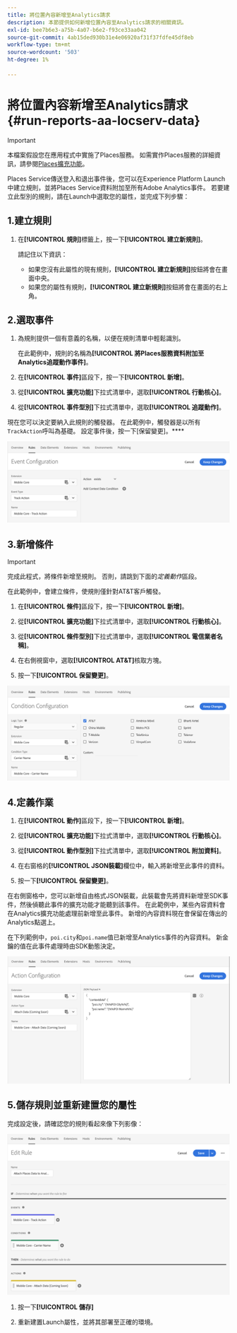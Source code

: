 ```yaml
---
title: 將位置內容新增至Analytics請求
description: 本節提供如何新增位置內容至Analytics請求的相關資訊。
exl-id: bee7b6e3-a75b-4a07-b6e2-f93ce33aa042
source-git-commit: 4ab15ded930b31e4e06920af31f37fdfe45df8eb
workflow-type: tm+mt
source-wordcount: '503'
ht-degree: 1%

---
```


# 將位置內容新增至Analytics請求 {#run-reports-aa-locserv-data}

>[!IMPORTANT]
>
>本檔案假設您在應用程式中實施了Places服務。 如需實作Places服務的詳細資訊，請參閱[Places擴充功能](/help/places-ext-aep-sdks/places-extension/places-extension.md)。

Places Service傳送登入和退出事件後，您可以在Experience Platform Launch中建立規則，並將Places Service資料附加至所有Adobe Analytics事件。 若要建立此型別的規則，請在Launch中選取您的屬性，並完成下列步驟：

## 1.建立規則

1. 在&#x200B;**[!UICONTROL 規則]**&#x200B;標籤上，按一下&#x200B;**[!UICONTROL 建立新規則]**。

   請記住以下資訊：
   * 如果您沒有此屬性的現有規則，**[!UICONTROL 建立新規則]**&#x200B;按鈕將會在畫面中央。
   * 如果您的屬性有規則，**[!UICONTROL 建立新規則]**&#x200B;按鈕將會在畫面的右上角。

## 2.選取事件

1. 為規則提供一個有意義的名稱，以便在規則清單中輕鬆識別。

   在此範例中，規則的名稱為&#x200B;**[!UICONTROL 將Places服務資料附加至Analytics追蹤動作事件]**。

1. 在&#x200B;**[!UICONTROL 事件]**&#x200B;區段下，按一下&#x200B;**[!UICONTROL 新增]**。

1. 從&#x200B;**[!UICONTROL 擴充功能]**&#x200B;下拉式清單中，選取&#x200B;**[!UICONTROL 行動核心]**。

1. 從&#x200B;**[!UICONTROL 事件型別]**&#x200B;下拉式清單中，選取&#x200B;**[!UICONTROL 追蹤動作]**。

現在您可以決定要納入此規則的觸發器。 在此範例中，觸發器是以所有`TrackAction`呼叫為基礎。 設定事件後，按一下[保留變更]。****

![&quot;建立事件&quot;](/help/assets/ad-setEvent_use-analytics-data.png)


## 3.新增條件

>[!IMPORTANT]
>
>完成此程式，將條件新增至規則。 否則，請跳到下面的&#x200B;*定義動作*&#x200B;區段。

在此範例中，會建立條件，使規則僅針對AT&amp;T客戶觸發。

1. 在&#x200B;**[!UICONTROL 條件]**&#x200B;區段下，按一下&#x200B;**[!UICONTROL 新增]**。

1. 從&#x200B;**[!UICONTROL 擴充功能]**&#x200B;下拉式清單中，選取&#x200B;**[!UICONTROL 行動核心]**。

1. 從&#x200B;**[!UICONTROL 條件型別]**&#x200B;下拉式清單中，選取&#x200B;**[!UICONTROL 電信業者名稱]**。

1. 在右側視窗中，選取&#x200B;**[!UICONTROL AT&amp;T]**&#x200B;核取方塊。

1. 按一下&#x200B;**[!UICONTROL 保留變更]**。

![&quot;建立條件&quot;](/help/assets/ad-setCondition_use-analytics-data.png)

## 4.定義作業

1. 在&#x200B;**[!UICONTROL 動作]**&#x200B;區段下，按一下&#x200B;**[!UICONTROL 新增]**。

1. 從&#x200B;**[!UICONTROL 擴充功能]**&#x200B;下拉式清單中，選取&#x200B;**[!UICONTROL 行動核心]**。

1. 從&#x200B;**[!UICONTROL 動作型別]**&#x200B;下拉式清單中，選取&#x200B;**[!UICONTROL 附加資料]**。

1. 在右窗格的&#x200B;**[!UICONTROL JSON裝載]**&#x200B;欄位中，輸入將新增至此事件的資料。

1. 按一下&#x200B;**[!UICONTROL 保留變更]**。

在右側窗格中，您可以新增自由格式JSON裝載，此裝載會先將資料新增至SDK事件，然後偵聽此事件的擴充功能才能聽到該事件。 在此範例中，某些內容資料會在Analytics擴充功能處理前新增至此事件。 新增的內容資料現在會保留在傳出的Analytics點選上。

在下列範例中，`poi.city`和`poi.name`值已新增至Analytics事件的內容資料。 新金鑰的值在此事件處理時由SDK動態決定。

![&quot;建立動作&quot;](/help/assets/ad-setAction_use-analytics-data.png)

## 5.儲存規則並重新建置您的屬性

完成設定後，請確認您的規則看起來像下列影像：

![&quot;規則已完成。&quot;](/help/assets/ad-ruleComplete_use-analytics-data.png)

1. 按一下&#x200B;**[!UICONTROL 儲存]**

1. 重新建置Launch屬性，並將其部署至正確的環境。
